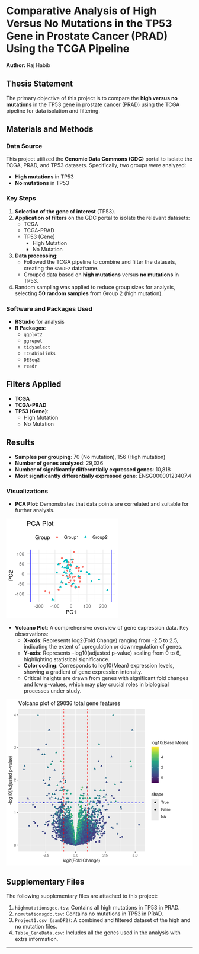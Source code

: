 # Comparative Analysis of High Versus No Mutations in the TP53 Gene in Prostate Cancer (PRAD) Using the TCGA Pipeline

**Author:** Raj Habib

## Thesis Statement
The primary objective of this project is to compare the **high versus no mutations** in the TP53 gene in prostate cancer (PRAD) using the TCGA pipeline for data isolation and filtering.

## Materials and Methods

### Data Source
This project utilized the **Genomic Data Commons (GDC)** portal to isolate the TCGA, PRAD, and TP53 datasets. Specifically, two groups were analyzed: 
- **High mutations** in TP53
- **No mutations** in TP53

### Key Steps
1. **Selection of the gene of interest** (TP53).
2. **Application of filters** on the GDC portal to isolate the relevant datasets:
   - TCGA
   - TCGA-PRAD
   - TP53 (Gene)
     - High Mutation
     - No Mutation
3. **Data processing**:
   - Followed the TCGA pipeline to combine and filter the datasets, creating the `samDF2` dataframe.
   - Grouped data based on **high mutations** versus **no mutations** in TP53.
4. Random sampling was applied to reduce group sizes for analysis, selecting **50 random samples** from Group 2 (high mutation).

### Software and Packages Used
- **RStudio** for analysis
- **R Packages**: 
   - `ggplot2`
   - `ggrepel`
   - `tidyselect`
   - `TCGAbiolinks`
   - `DESeq2`
   - `readr`

## Filters Applied
- **TCGA** 
- **TCGA-PRAD**
- **TP53 (Gene)**:
  - High Mutation
  - No Mutation

## Results

- **Samples per grouping**: 70 (No mutation), 156 (High mutation)
- **Number of genes analyzed**: 29,036
- **Number of significantly differentially expressed genes**: 10,818
- **Most significantly differentially expressed gene**: ENSG00000123407.4

### Visualizations

- **PCA Plot**: Demonstrates that data points are correlated and suitable for further analysis.

![PCAPlot](PCAPlot.png)
- **Volcano Plot**: A comprehensive overview of gene expression data. Key observations:
  - **X-axis**: Represents log2(Fold Change) ranging from -2.5 to 2.5, indicating the extent of upregulation or downregulation of genes.
  - **Y-axis**: Represents -log10(adjusted p-value) scaling from 0 to 6, highlighting statistical significance.
  - **Color coding**: Corresponds to log10(Mean) expression levels, showing a gradient of gene expression intensity.
  - Critical insights are drawn from genes with significant fold changes and low p-values, which may play crucial roles in biological processes under study.

![VolcanoPlotFinal](VolcanoPlotFinal.png)
## Supplementary Files

The following supplementary files are attached to this project:
1. `highmutationsgdc.tsv`: Contains all high mutations in TP53 in PRAD.
2. `nomutationsgdc.tsv`: Contains no mutations in TP53 in PRAD.
3. `Project1.csv (samDF2)`: A combined and filtered dataset of the high and no mutation files.
4. `Table_GeneData.csv`: Includes all the genes used in the analysis with extra information.

---

